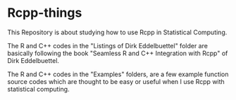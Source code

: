 # Rcpp-things

This Repository is about studying how to use Rcpp in Statistical Computing.

The R and C++ codes in the "Listings of Dirk Eddelbuettel" folder are basically following the book "Seamless R and C++ Integration with Rcpp" of Dirk Eddelbuettel.

The R and C++ codes in the "Examples" folders, are a few example function source codes which are thought to be easy or useful when I use Rcpp with statistical computing.

